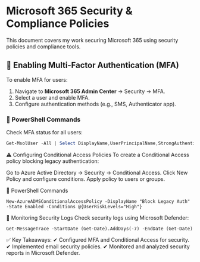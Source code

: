 # **Microsoft 365 Security & Compliance Policies**  

This document covers my work securing Microsoft 365 using security policies and compliance tools.  

## **🔐 Enabling Multi-Factor Authentication (MFA)**  
To enable MFA for users:  
1. Navigate to **Microsoft 365 Admin Center** → Security → MFA.  
2. Select a user and enable MFA.  
3. Configure authentication methods (e.g., SMS, Authenticator app).  

### **📌 PowerShell Commands**  
Check MFA status for all users:  
```powershell
Get-MsolUser -All | Select DisplayName,UserPrincipalName,StrongAuthenticationMethods
```
⚠ Configuring Conditional Access Policies
To create a Conditional Access policy blocking legacy authentication:

Go to Azure Active Directory → Security → Conditional Access.
Click New Policy and configure conditions.
Apply policy to users or groups.

📌 PowerShell Commands
```
New-AzureADMSConditionalAccessPolicy -DisplayName "Block Legacy Auth" -State Enabled -Conditions @{UserRiskLevels="High"}
```
🔎 Monitoring Security Logs
Check security logs using Microsoft Defender:
```
Get-MessageTrace -StartDate (Get-Date).AddDays(-7) -EndDate (Get-Date)
```

✅ Key Takeaways:
✔ Configured MFA and Conditional Access for security.
✔ Implemented email security policies.
✔ Monitored and analyzed security reports in Microsoft Defender.
